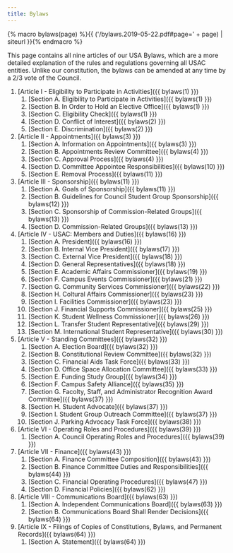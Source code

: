 ```yaml
---
title: Bylaws
---
```


{% macro bylaws(page) %}{{ ('/bylaws.2019-05-22.pdf#page=' + page) | siteurl }}{% endmacro %}

This page contains all nine articles of our USA Bylaws, which are a more detailed explanation of the rules and regulations governing all USAC entities. Unlike our constitution, the bylaws can be amended at any time by a 2/3 vote of the Council.

1. [Article I - Eligibility to Participate in Activities]({{ bylaws(1) }})
	1. [Section A. Eligibility to Participate in Activities]({{ bylaws(1) }})
	2. [Section B. In Order to Hold an Elective Office]({{ bylaws(1) }})
	3. [Section C. Eligibility Check]({{ bylaws(1) }})
	4. [Section D. Conflict of Interest]({{ bylaws(2) }})
	5. [Section E. Discrimination]({{ bylaws(2) }})
2. [Article II - Appointments]({{ bylaws(3) }})
	1. [Section A. Information on Appointments]({{ bylaws(3) }})
	2. [Section B. Appointments Review Committee]({{ bylaws(4) }})
	3. [Section C. Approval Process]({{ bylaws(4) }})
	4. [Section D. Committee Appointee Responsibilities]({{ bylaws(10) }})
	5. [Section E. Removal Process]({{ bylaws(11) }})
3. [Article III - Sponsorship]({{ bylaws(11) }})
	1. [Section A. Goals of Sponsorship]({{ bylaws(11) }})
	2. [Section B. Guidelines for Council Student Group Sponsorship]({{ bylaws(12) }})
	3. [Section C. Sponsorship of Commission-Related Groups]({{ bylaws(13) }})
	4. [Section D. Commission-Related Groups]({{ bylaws(13) }})
4. [Article IV - USAC: Members and Duties]({{ bylaws(16) }})
	1. [Section A. President]({{ bylaws(16) }})
	2. [Section B. Internal Vice President]({{ bylaws(17) }})
	3. [Section C. External Vice President]({{ bylaws(18) }})
	4. [Section D. General Representatives]({{ bylaws(18) }})
	5. [Section E. Academic Affairs Commissioner]({{ bylaws(19) }})
	6. [Section F. Campus Events Commissioner]({{ bylaws(21) }})
	7. [Section G. Community Services Commissioner]({{ bylaws(22) }})
	8. [Section H. Coltural Affairs Commissioner]({{ bylaws(23) }})
	9. [Section I. Facilities Commissioner]({{ bylaws(23) }})
	10. [Section J. Financial Supports Commissioner]({{ bylaws(25) }})
	11. [Section K. Student Wellness Commissioner]({{ bylaws(26) }})
	12. [Section L. Transfer Student Representative]({{ bylaws(29) }})
	13. [Section M. International Student Representative]({{ bylaws(30) }})
5. [Article V - Standing Committees]({{ bylaws(32) }})
	1. [Section A. Election Board]({{ bylaws(32) }})
	2. [Section B. Constitutional Review Committee]({{ bylaws(32) }})
	3. [Section C. Financial Aids Task Force]({{ bylaws(33) }})
	4. [Section D. Office Space Allocation Committee]({{ bylaws(33) }})
	5. [Section E. Funding Study Group]({{ bylaws(34) }})
	6. [Section F. Campus Safety Alliance]({{ bylaws(35) }})
	7. [Section G. Facolty, Staff, and Administrator Recognition Award Committee]({{ bylaws(37) }})
	8. [Section H. Student Advocate]({{ bylaws(37) }})
	9. [Section I. Student Group Outreach Committee]({{ bylaws(37) }})
	10. [Section J. Parking Advocacy Task Force]({{ bylaws(38) }})
6. [Article VI - Operating Roles and Procedures]({{ bylaws(39) }})
	1. [Section A. Council Operating Roles and Procedures]({{ bylaws(39) }})
7. [Article VII - Finance]({{ bylaws(43) }})
	1. [Section A. Finance Committee Composition]({{ bylaws(43) }})
	2. [Section B. Finance Committee Duties and Responsibilities]({{ bylaws(44) }})
	3. [Section C. Financial Operating Procedures]({{ bylaws(47) }})
	4. [Section D. Financial Policies]({{ bylaws(62) }})
8. [Article VIII - Communications Board]({{ bylaws(63) }})
	1. [Section A. Independent Communications Board]({{ bylaws(63) }})
	2. [Section B. Communications Board Shall Render Decisions]({{ bylaws(64) }})
9. [Article IX - Filings of Copies of Constitutions, Bylaws, and Permanent Records]({{ bylaws(64) }})
	1. [Section A. Statement]({{ bylaws(64) }})
